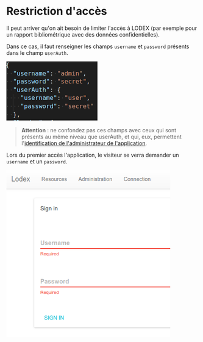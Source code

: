 # Restriction d'accès

Il peut arriver qu'on ait besoin de limiter l'accès à LODEX \(par exemple pour un rapport bibliométrique avec des données confidentielles\).

Dans ce cas, il faut renseigner les champs `username` et `password` présents dans le champ `userAuth`.

![](/assets/ConfigurationRestrictionAccess.png)

> **Attention** : ne confondez pas ces champs avec ceux qui sont présents au même niveau que userAuth, et qui, eux, permettent l'[identification de l'administrateur de l'application](/Configuration/Authentification/README.md).

Lors du premier accès l'application, le visiteur se verra demander un `username` et un `password`.

![](/assets/ConfigurationRestrictionAccesLogin.png)



